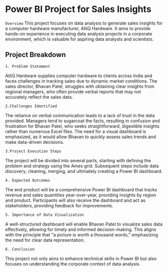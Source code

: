 # Power BI Project for Sales Insights

`Overview`
This project focuses on data analysis to generate sales insights for a computer hardware manufacturer, AtliQ Hardware. It aims to provide hands-on experience in executing data analysis projects in a corporate environment, which is valuable for aspiring data analysts and scientists.

## Project Breakdown

`1. Problem Statement`

AtliQ Hardware supplies computer hardware to clients across India and faces challenges in tracking sales due to dynamic market conditions. The sales director, Bhavan Patel, struggles with obtaining clear insights from regional managers, who often provide verbal reports that may not accurately reflect the sales data.

`2.Challenges Identified`

The reliance on verbal communication leads to a lack of trust in the data provided. Managers tend to sugarcoat the facts, resulting in confusion and frustration for Bhavan Patel, who seeks straightforward, digestible insights rather than numerous Excel files.
The need for a visual dashboard is emphasized, as it would allow Bhavan to quickly assess sales trends and make data-driven decisions.

`3.Project Execution Steps`

The project will be divided into several parts, starting with defining the problem and strategy using the Ames grid. Subsequent steps include data discovery, cleaning, merging, and ultimately creating a Power BI dashboard.

`4. Expected Outcomes`

The end product will be a comprehensive Power BI dashboard that tracks revenue and sales quantities year-over-year, providing insights by region and product. Participants will also receive the dashboard and act as stakeholders, providing feedback for improvements.

`5. Importance of Data Visualization`

A well-structured dashboard will enable Bhavan Patel to visualize sales data effectively, allowing for timely and informed decision-making. This aligns with the principle that "a picture is worth a thousand words," emphasizing the need for clear data representation.

`6. Conclusion`

This project not only aims to enhance technical skills in Power BI but also focuses on understanding the corporate context of data analysis.
